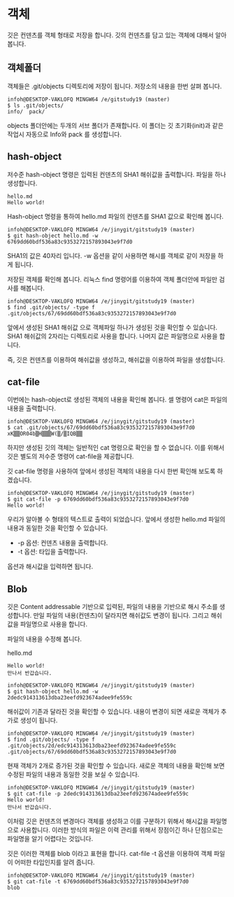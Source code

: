 # 객체
깃은 컨덴츠를 객체 형태로 저장을 합니다. 깃의 컨덴츠를 담고 있는 객체에 대해서 알아봅니다. 

## 객체폴더
객체들은 .git/objects 디렉토리에 저장이 됩니다. 저장소의 내용을 한번 살펴 봅니다.

```
infoh@DESKTOP-VAKLOFQ MINGW64 /e/gitstudy19 (master)
$ ls .git/objects/
info/  pack/
```

objects 폴더안에는 두개의 서브 폴더가 존재합니다. 이 폴더는 깃 초기화(init)과 같은 작업시 자동으로 Info와 pack 를 생성합니다.

## hash-object
저수준 hash-object 명령은 입력된 컨덴츠의 SHA1 해쉬값을 출력합니다. 파일을 하나 생성합니다.

```
hello.md
Hello world!
```

Hash-object 명령을 통하여 hello.md 파일의 컨덴츠를 SHA1 값으로 확인해 봅니다. 

```
infoh@DESKTOP-VAKLOFQ MINGW64 /e/jinygit/gitstudy19 (master)
$ git hash-object hello.md -w
6769dd60bdf536a83c9353272157893043e9f7d0
```

SHA1의 값은 40자리 입니다. -w 옵션을 같이 사용하면 해시를 객체로 같이 저장을 하게 됩니다. 

저장된 객체를 확인해 봅니다. 리눅스 find 명령어를 이용하여 객체 폴더안에 파일만 검사를 해봅니다.

```
infoh@DESKTOP-VAKLOFQ MINGW64 /e/jinygit/gitstudy19 (master)
$ find .git/objects/ -type f
.git/objects/67/69dd60bdf536a83c9353272157893043e9f7d0
```

앞에서 생성된 SHA1 해쉬값 으로 객체파일 하나가 생성된 것을 확인할 수 있습니다. SHA1 해쉬값의 2자리는 디렉토리로 사용을 합니다. 나머지 값은 파일명으로 사용을 합니다.

즉, 깃은 컨덴츠를 이용하여 해쉬값을 생성하고, 해쉬값을 이용하여 파일을 생성합니다.

## cat-file
이번에는 hash-object로 생성된 객체의 내용을 확인해 봅니다. 셀 명령어 cat은 파일의 내용을 출력합니다.

```
infoh@DESKTOP-VAKLOFQ MINGW64 /e/jinygit/gitstudy19 (master)
$ cat .git/objects/67/69dd60bdf536a83c9353272157893043e9f7d0
xK▒▒OR04b▒H▒▒▒W(▒/▒IQB▒▒
```

하지만 생성된 깃의 객체는 일반적인 cat 명령으로 확인을 할 수 없습니다. 이를 위해서 깃은 별도의 저수준 명령어 cat-file을 제공합니다.

깃 cat-file 명령을 사용하여 앞에서 생성된 객체의 내용을 다시 한번 확인해 보도록 하겠습니다.

```
infoh@DESKTOP-VAKLOFQ MINGW64 /e/jinygit/gitstudy19 (master)
$ git cat-file -p 6769dd60bdf536a83c9353272157893043e9f7d0
Hello world!
```

우리가 알아볼 수 형태의 텍스트로 출력이 되었습니다. 앞에서 생성한 hello.md 파일의 내용과 동일한 것을 확인할 수 있습니다.

*	-p 옵션: 컨덴츠 내용을 출력합니다.
*	-t 옵션: 타입을 출력합니다.

옵션과 해시값을 입력하면 됩니다.

## Blob
깃은 Content addressable 기반으로 입력된, 파일의 내용을 기반으로 해시 주소를 생성합니다. 만일 파일의 내용(컨덴츠)이 달라지면 해쉬값도 변경이 됩니다. 그리고 해쉬값을 파일명으로 사용을 합니다.

파일의 내용을 수정해 봅니다.

hello.md
```
Hello world!
만나서 반갑습니다.
```

```
infoh@DESKTOP-VAKLOFQ MINGW64 /e/jinygit/gitstudy19 (master)
$ git hash-object hello.md -w
2dedc914313613dba23eefd923674adee9fe559c
```

해쉬값이 기존과 달라진 것을 확인할 수 있습니다. 내용이 변경이 되면 새로운 객체가 추가로 생성이 됩니다.

```
infoh@DESKTOP-VAKLOFQ MINGW64 /e/jinygit/gitstudy19 (master)
$ find .git/objects/ -type f
.git/objects/2d/edc914313613dba23eefd923674adee9fe559c
.git/objects/67/69dd60bdf536a83c9353272157893043e9f7d0
```

현재 객체가 2개로 증가된 것을 확인할 수 있습니다. 새로운 객체의 내용을 확인해 보면 수정된 파일의 내용과 동일한 것을 보실 수 있습니다.

```
infoh@DESKTOP-VAKLOFQ MINGW64 /e/jinygit/gitstudy19 (master)
$ git cat-file -p 2dedc914313613dba23eefd923674adee9fe559c
Hello world!
만나서 반갑습니다.
```

이처럼 깃은 컨덴츠의 변경마다 객체를 생성하고 이를 구분하기 위해서 해시값을 파일명으로 사용합니다. 이러한 방식의 파일은 이력 관리를 위해서 장점이긴 하나 단점으로는 파일명을 알기 어렵다는 것입니다.

깃은 이러한 객체를 blob 이라고 표현을 합니다. cat-file -t 옵션을 이용하여 객체 파일이 어떠한 타입인지를 알려 줍니다.

```
infoh@DESKTOP-VAKLOFQ MINGW64 /e/jinygit/gitstudy19 (master)
$ git cat-file -t 6769dd60bdf536a83c9353272157893043e9f7d0
blob
```
